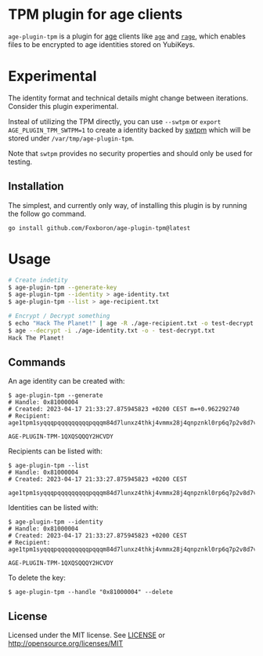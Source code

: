 # TPM plugin for age clients

`age-plugin-tpm` is a plugin for [age](https://age-encryption.org/v1) clients
like [`age`](https://age-encryption.org) and [`rage`](https://str4d.xyz/rage),
which enables files to be encrypted to age identities stored on YubiKeys.

# Experimental

The identity format and technical details might change between iterations.
Consider this plugin experimental.

Insteal of utilizing the TPM directly, you can use `--swtpm` or `export
AGE_PLUGIN_TPM_SWTPM=1` to create a identity backed by
[swtpm](https://github.com/stefanberger/swtpm) which will be stored under
`/var/tmp/age-plugin-tpm`.

Note that `swtpm` provides no security properties and should only be used for
testing.

## Installation

The simplest, and currently only way, of installing this plugin is by running
the follow go command.

`go install github.com/Foxboron/age-plugin-tpm@latest`


# Usage

```bash
# Create indetity
$ age-plugin-tpm --generate-key
$ age-plugin-tpm --identity > age-identity.txt
$ age-plugin-tpm --list > age-recipient.txt

# Encrypt / Decrypt something
$ echo "Hack The Planet!" | age -R ./age-recipient.txt -o test-decrypt.txt
$ age --decrypt -i ./age-identity.txt -o - test-decrypt.txt
Hack The Planet!
```

## Commands

An age identity can be created with:

```
$ age-plugin-tpm --generate
# Handle: 0x81000004
# Created: 2023-04-17 21:33:27.875945823 +0200 CEST m=+0.962292740
# Recipient: age1tpm1syqqqpqqqqqqqqqpqqqm84d7lunxz4thkj4vmmx28j4qnpznkl0rp6q7p2v8d7v9nae4347jr56ehr6xax4qs8xfk93al4zy4nxvx0hdqgucs2l392h6a5wfrqz9kwkxm5ycey8je0mzt5arv4m3xv2uwxdtvhvq3uz6pfxcexe6udjc5c5nxq6as57reqfz5vqunjjln3js6hapqjg459tqulxggwj3z2rfjz3udrkpec9ycvwv6q8tu2648huktq07c5pan84rsrtc689gac82lhw5cn9uzf92u8wq30w4ws8h3srmla5vrlf7f7h6k66f2ypjunff7xggns993225s9gdagrr6sa2qk5vp5ksrqz5td5ceer7705ajxc8pfdc4kdwufcp6qlkzm2mqcuqfwtmze2j7ewdg25rfapg7l0jh8v

AGE-PLUGIN-TPM-1QXQSQQQY2HCVDY
```

Recipients can be listed with:

```
$ age-plugin-tpm --list
# Handle: 0x81000004
# Created: 2023-04-17 21:33:27.875945823 +0200 CEST

age1tpm1syqqqpqqqqqqqqqpqqqm84d7lunxz4thkj4vmmx28j4qnpznkl0rp6q7p2v8d7v9nae4347jr56ehr6xax4qs8xfk93al4zy4nxvx0hdqgucs2l392h6a5wfrqz9kwkxm5ycey8je0mzt5arv4m3xv2uwxdtvhvq3uz6pfxcexe6udjc5c5nxq6as57reqfz5vqunjjln3js6hapqjg459tqulxggwj3z2rfjz3udrkpec9ycvwv6q8tu2648huktq07c5pan84rsrtc689gac82lhw5cn9uzf92u8wq30w4ws8h3srmla5vrlf7f7h6k66f2ypjunff7xggns993225s9gdagrr6sa2qk5vp5ksrqz5td5ceer7705ajxc8pfdc4kdwufcp6qlkzm2mqcuqfwtmze2j7ewdg25rfapg7l0jh8v
```

Identities can be listed with:

```
$ age-plugin-tpm --identity
# Handle: 0x81000004
# Created: 2023-04-17 21:33:27.875945823 +0200 CEST
# Recipient: age1tpm1syqqqpqqqqqqqqqpqqqm84d7lunxz4thkj4vmmx28j4qnpznkl0rp6q7p2v8d7v9nae4347jr56ehr6xax4qs8xfk93al4zy4nxvx0hdqgucs2l392h6a5wfrqz9kwkxm5ycey8je0mzt5arv4m3xv2uwxdtvhvq3uz6pfxcexe6udjc5c5nxq6as57reqfz5vqunjjln3js6hapqjg459tqulxggwj3z2rfjz3udrkpec9ycvwv6q8tu2648huktq07c5pan84rsrtc689gac82lhw5cn9uzf92u8wq30w4ws8h3srmla5vrlf7f7h6k66f2ypjunff7xggns993225s9gdagrr6sa2qk5vp5ksrqz5td5ceer7705ajxc8pfdc4kdwufcp6qlkzm2mqcuqfwtmze2j7ewdg25rfapg7l0jh8v

AGE-PLUGIN-TPM-1QXQSQQQY2HCVDY
```

To delete the key:

```
$ age-plugin-tpm --handle "0x81000004" --delete
```

## License

Licensed under the MIT license. See [LICENSE](LICENSE) or http://opensource.org/licenses/MIT

